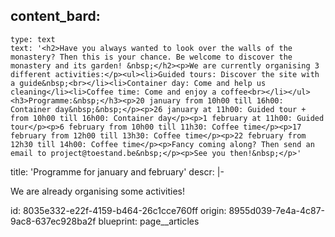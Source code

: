 content_bard:
  -
    type: text
    text: '<h2>Have you always wanted to look over the walls of the monastery? Then this is your chance. Be welcome to discover the monastery and its garden! &nbsp;</h2><p>We are currently organising 3 different activities:</p><ul><li>Guided tours: Discover the site with a guide&nbsp;<br></li><li>Container day: Come and help us cleaning</li><li>Coffee time: Come and enjoy a coffee<br></li></ul><h3>Programme:&nbsp;</h3><p>20 january from 10h00 till 16h00: Container day&nbsp;&nbsp;</p><p>26 january at 11h00: Guided tour + from 10h00 till 16h00: Container day</p><p>1 february at 11h00: Guided tour</p><p>6 february from 10h00 till 11h30: Coffee time</p><p>17 february from 12h00 till 13h30: Coffee time</p><p>22 february from 12h30 till 14h00: Coffee time</p><p>Fancy coming along? Then send an email to project@toestand.be&nbsp;</p><p>See you then!&nbsp;</p>'
title: 'Programme for january and february'
descr: |-
  <p>We are already organising some activities!
  </p>
id: 8035e332-e22f-4159-b464-26c1cce760ff
origin: 8955d039-7e4a-4c87-9ac8-637ec928ba2f
blueprint: page__articles
